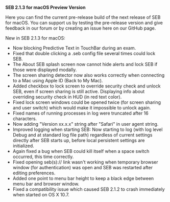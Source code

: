 **SEB 2.1.3 for macOS Preview Version**

Here you can find the current pre-release build of the next release of SEB for macOS. You can support us by testing the pre-release version and give feedback in our forum or by creating an issue here on our GitHub page. 

New in SEB 2.1.3 for macOS:
- Now blocking Predictive Text in TouchBar during an exam.
- Fixed that double clicking a .seb config file several times could lock SEB.
- The About SEB splash screen now cannot hide alerts and lock SEB if those were displayed modally.
- The screen sharing detector now also works correctly when connecting to a Mac using Apple ID (Back to My Mac).
- Added checkbox to lock screen to override security check and unlock SEB, even if screen sharing is still active. Displaying info about overriding security check in HUD (in red text color).
- Fixed lock screen windows could be opened twice (for screen sharing and user switch) which would make it impossible to unlock again.
- Fixed names of running processes in log were truncated after 16 characters.
- Now adding "Version xx.x.x" string after "Safari" in user agent string.
- Improved logging when starting SEB: Now starting to log (with log level Debug and at standard log file path) regardless of current settings directly after SEB starts up, before local persistent settings are initialized.
- Again fixed a bug when SEB could kill itself when a space switch occurred, this time correctly.
- Fixed opening seb(s):// link wasn't working when temporary browser window (for authentication) was open and SEB was restarted after editing preferences.
- Added one point to menu bar height to keep a black edge between menu bar and browser window.
- Fixed a compatibility issue which caused SEB 2.1.2 to crash immediately when started on OS X 10.7.